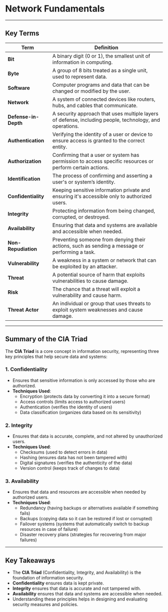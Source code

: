 # Network Fundamentals

---

## Key Terms

| **Term**               | **Definition**                                                                 |
|-------------------------|-------------------------------------------------------------------------------|
| **Bit**                | A binary digit (0 or 1), the smallest unit of information in computing.      |
| **Byte**               | A group of 8 bits treated as a single unit, used to represent data.         |
| **Software**           | Computer programs and data that can be changed or modified by the user.      |
| **Network**            | A system of connected devices like routers, hubs, and cables that communicate.|
| **Defense-in-Depth**   | A security approach that uses multiple layers of defense, including people, technology, and operations. |
| **Authentication**     | Verifying the identity of a user or device to ensure access is granted to the correct entity. |
| **Authorization**      | Confirming that a user or system has permission to access specific resources or perform certain actions. |
| **Identification**     | The process of confirming and asserting a user's or system’s identity. |
| **Confidentiality**    | Keeping sensitive information private and ensuring it's accessible only to authorized users. |
| **Integrity**          | Protecting information from being changed, corrupted, or destroyed. |
| **Availability**       | Ensuring that data and systems are available and accessible when needed. |
| **Non-Repudiation**    | Preventing someone from denying their actions, such as sending a message or performing a task. |
| **Vulnerability**      | A weakness in a system or network that can be exploited by an attacker. |
| **Threat**             | A potential source of harm that exploits vulnerabilities to cause damage. |
| **Risk**               | The chance that a threat will exploit a vulnerability and cause harm. |
| **Threat Actor**       | An individual or group that uses threats to exploit system weaknesses and cause damage. |

---

## Summary of the CIA Triad

The **CIA Triad** is a core concept in information security, representing three key principles that help secure data and systems:

### **1. Confidentiality**
- Ensures that sensitive information is only accessed by those who are authorized.
- **Techniques Used**:
  - Encryption (protects data by converting it into a secure format)
  - Access controls (limits access to authorized users)
  - Authentication (verifies the identity of users)
  - Data classification (organizes data based on its sensitivity)

### **2. Integrity**
- Ensures that data is accurate, complete, and not altered by unauthorized users.
- **Techniques Used**:
  - Checksums (used to detect errors in data)
  - Hashing (ensures data has not been tampered with)
  - Digital signatures (verifies the authenticity of the data)
  - Version control (keeps track of changes to data)

### **3. Availability**
- Ensures that data and resources are accessible when needed by authorized users.
- **Techniques Used**:
  - Redundancy (having backups or alternatives available if something fails)
  - Backups (copying data so it can be restored if lost or corrupted)
  - Failover systems (systems that automatically switch to backup resources in case of failure)
  - Disaster recovery plans (strategies for recovering from major failures)

---

## Key Takeaways
- The **CIA Triad** (Confidentiality, Integrity, and Availability) is the foundation of information security.
- **Confidentiality** ensures data is kept private.
- **Integrity** ensures that data is accurate and not tampered with.
- **Availability** ensures that data and systems are accessible when needed.
- Understanding these principles helps in designing and evaluating security measures and policies.